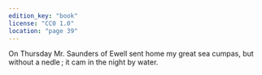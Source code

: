 ```yaml
---
edition_key: "book"
license: "CC0 1.0"
location: "page 39"
---
```

On Thursday Mr. Saunders of Ewell sent home my great
sea cumpas, but without a nedle ; it cam in the night by water.
